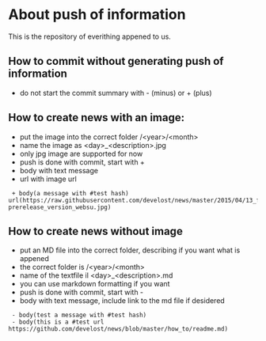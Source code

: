 # About push of information
This is the repository of everithing appened to us.

## How to commit without generating push of information
 - do not start the commit summary with - (minus) or + (plus)

## How to create news with an image:
 - put the image into the correct folder /\<year\>/\<month\>
 - name the image as \<day\>_\<description\>.jpg
 - only jpg image are supported for now
 - push is done with commit, start with +
 - body with text message
 - url with image url
 
```
 + body(a message with #test hash) url(https://raw.githubusercontent.com/develost/news/master/2015/04/13_first prerelease_version_websu.jpg)
``` 

## How to create news without image
 - put an MD file into the correct folder, describing if you want what is appened
 - the correct folder is /\<year\>/\<month\> 
 - name of the textfile il \<day\>_\<description\>.md
 - you can use markdown formatting if you want
 - push is done with commit, start with -
 - body with text message, include link to the md file if desidered

```
 - body(test a message with #test hash)
 - body(this is a #test url https://github.com/develost/news/blob/master/how_to/readme.md) 
```

